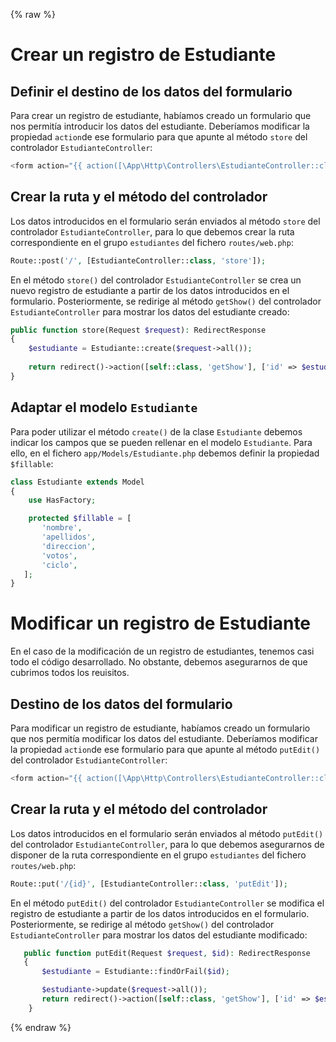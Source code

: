 {% raw %}
# Crear un registro de Estudiante

## Definir el destino de los datos del formulario

Para crear un registro de estudiante, habíamos creado un formulario que nos permitía introducir los datos del estudiante. Deberíamos modificar la propiedad `action`de ese formulario para que apunte al método `store` del controlador `EstudianteController`:

```php
<form action="{{ action([\App\Http\Controllers\EstudianteController::class, 'store']) }}" method="POST">
```

## Crear la ruta y el método del controlador

Los datos introducidos en el formulario serán enviados al método `store` del controlador `EstudianteController`, para lo que debemos crear la ruta correspondiente en el grupo `estudiantes` del fichero `routes/web.php`:

```php
Route::post('/', [EstudianteController::class, 'store']);
```

En el método `store()` del controlador `EstudianteController` se crea un nuevo registro de estudiante a partir de los datos introducidos en el formulario. Posteriormente, se redirige al método `getShow()` del controlador `EstudianteController` para mostrar los datos del estudiante creado:

```php
public function store(Request $request): RedirectResponse
{
    $estudiante = Estudiante::create($request->all());
    
    return redirect()->action([self::class, 'getShow'], ['id' => $estudiante->id]);
}
```

## Adaptar el modelo `Estudiante`
Para poder utilizar el método `create()` de la clase `Estudiante` debemos indicar los campos que se pueden rellenar en el modelo `Estudiante`. Para ello, en el fichero `app/Models/Estudiante.php` debemos definir la propiedad `$fillable`:

```php
class Estudiante extends Model
{
    use HasFactory;

    protected $fillable = [
       'nombre',
       'apellidos',
       'direccion',
       'votos',
       'ciclo',
   ];
}
```

# Modificar un registro de Estudiante

En el caso de la modificación de un registro de estudiantes, tenemos casi todo el código desarrollado. No obstante, debemos asegurarnos de que cubrimos todos los reuisitos.

## Destino de los datos del formulario

Para modificar un registro de estudiante, habíamos creado un formulario que nos permitía modificar los datos del estudiante. Deberíamos modificar la propiedad `action`de ese formulario para que apunte al método `putEdit()` del controlador `EstudianteController`:

```php
<form action="{{ action([\App\Http\Controllers\EstudianteController::class, 'putEdit'], ['id' => $estudiante->id]) }}" method="POST">
```

## Crear la ruta y el método del controlador

Los datos introducidos en el formulario serán enviados al método `putEdit()` del controlador `EstudianteController`, para lo que debemos asegurarnos de disponer de la ruta correspondiente en el grupo `estudiantes` del fichero `routes/web.php`:

```php
Route::put('/{id}', [EstudianteController::class, 'putEdit']);
```

En el método `putEdit()` del controlador `EstudianteController` se modifica el registro de estudiante a partir de los datos introducidos en el formulario. Posteriormente, se redirige al método `getShow()` del controlador `EstudianteController` para mostrar los datos del estudiante modificado:

```php
   public function putEdit(Request $request, $id): RedirectResponse
   {
       $estudiante = Estudiante::findOrFail($id);

       $estudiante->update($request->all());
       return redirect()->action([self::class, 'getShow'], ['id' => $estudiante->id]);
    }
```
{% endraw %}
